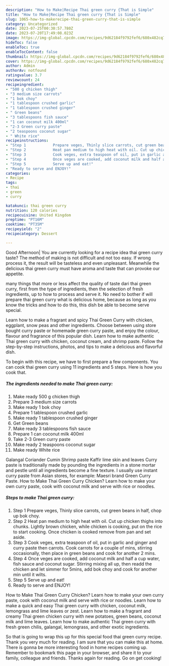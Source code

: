 ```yaml
---
description: "How to Make|Recipe Thai green curry {That is Simple"
title: "How to Make|Recipe Thai green curry {That is Simple"
slug: 1065-how-to-makerecipe-thai-green-curry-that-is-simple
category: Uncategorized
date: 2023-07-25T00:30:57.780Z
date: 2023-07-20T17:49:08.023Z
image: https://img-global.cpcdn.com/recipes/9d62184f9792fef6/680x482cq70/thai-green-curry-recipe-main-photo.jpg
hideToc: false
enableToc: true
enableTocContent: false
thumbnail: https://img-global.cpcdn.com/recipes/9d62184f9792fef6/680x482cq70/thai-green-curry-recipe-main-photo.jpg
cover: https://img-global.cpcdn.com/recipes/9d62184f9792fef6/680x482cq70/thai-green-curry-recipe-main-photo.jpg
author: Admin
authorAv: notfound
ratingvalue: 3.7
reviewcount: 24
recipeingredient:
- "500 g chicken thigh"
- "3 medium size carrots"
- "1 bok choy"
- "1 tablespoon crushed garlic"
- "1 tablespoon crushed ginger"
- " Green beans"
- "3 tablespoons fish sauce"
- "1 can coconut milk 400ml"
- "2-3 Green curry paste"
- "2 teaspoons coconut sugar"
- " White rice"
recipeinstructions:
- "Step 1            Prepare veges, Thinly slice carrots, cut green beans in half, chop up bok choy."
- "Step 2            Heat pan medium to high heat with oil. Cut up chicken thighs into chunks. Lightly brown chicken, while chicken is cooking, put on the rice to start cooking. Once chicken is cooked remove from pan and set aside."
- "Step 3            Cook veges, extra teaspoon of oil, put in garlic and ginger and curry paste then carrots. Cook carrots for a couple of mins, stirring occasionally, then place in green beans and cook for another 2 mins."
- "Step 4            Once veges are cooked, add coconut milk and half a cup water, fish sauce and coconut sugar. Stirring mixing all up, then readd the chicken and let simmer for 5mins, add bok choy and cook for another min until it wilts."
- "Step 5            Serve up and eat!"
- "Ready to serve and ENJOY!"
categories:
- Recipe
tags:
- thai
- green
- curry

katakunci: thai green curry 
nutrition: 120 calories
recipecuisine: United Kingdom
preptime: "PT16M"
cooktime: "PT35M"
recipeyield: "2"
recipecategory: Dessert

---
```



Good Afternoon| You are currently looking for a recipe idea thai green curry taste? The method of making is not difficult and not too easy. If wrong process it, the result will be tasteless and even unpleasant. Meanwhile the delicious thai green curry must have aroma and taste that can provoke our appetite.






many things that more or less affect the quality of taste dari thai green curry, first from the type of ingredients, then the selection of fresh ingredients, up to how to process and serve it. No need to bother if will prepare thai green curry what is delicious home, because as long as you know the tricks and how to do this, this dish be able to become serve special.


Learn how to make a fragrant and spicy Thai Green Curry with chicken, eggplant, snow peas and other ingredients. Choose between using store bought curry paste or homemade green curry paste, and enjoy the colour, flavour and fragrance of this popular dish. Learn how to make authentic Thai green curry with chicken, coconut cream, and shrimp paste. Follow the step-by-step instructions, photos, and tips to make a delicious and flavorful dish.


To begin with this recipe, we have to first prepare a few components. You can cook thai green curry using 11 ingredients and 5 steps. Here is how you cook that.

<!--inarticleads1-->

##### The ingredients needed to make Thai green curry:

1. Make ready 500 g chicken thigh
1. Prepare 3 medium size carrots
1. Make ready 1 bok choy
1. Prepare 1 tablespoon crushed garlic
1. Make ready 1 tablespoon crushed ginger
1. Get  Green beans
1. Make ready 3 tablespoons fish sauce
1. Prepare 1 can coconut milk 400ml
1. Take 2-3 Green curry paste
1. Make ready 2 teaspoons coconut sugar
1. Make ready  White rice


Galangal Coriander Cumin Shrimp paste Kaffir lime skin and leaves Curry paste is traditionally made by pounding the ingredients in a stone mortar and pestle until all ingredients become a fine texture. I usually use instant curry paste from Asian stores, for example: Maesri brand Green Curry Paste. How to Make Thai Green Curry Chicken? Learn how to make your own curry paste, cook with coconut milk and serve with rice or noodles. 

<!--inarticleads2-->

##### Steps to make Thai green curry:

1. Step 1            Prepare veges, Thinly slice carrots, cut green beans in half, chop up bok choy.
1. Step 2            Heat pan medium to high heat with oil. Cut up chicken thighs into chunks. Lightly brown chicken, while chicken is cooking, put on the rice to start cooking. Once chicken is cooked remove from pan and set aside.
1. Step 3            Cook veges, extra teaspoon of oil, put in garlic and ginger and curry paste then carrots. Cook carrots for a couple of mins, stirring occasionally, then place in green beans and cook for another 2 mins.
1. Step 4            Once veges are cooked, add coconut milk and half a cup water, fish sauce and coconut sugar. Stirring mixing all up, then readd the chicken and let simmer for 5mins, add bok choy and cook for another min until it wilts.
1. Step 5            Serve up and eat!
1. Ready to serve and ENJOY!

How to Make Thai Green Curry Chicken? Learn how to make your own curry paste, cook with coconut milk and serve with rice or noodles. Learn how to make a quick and easy Thai green curry with chicken, coconut milk, lemongrass and lime leaves or zest. Learn how to make a fragrant and creamy Thai green chicken curry with new potatoes, green beans, coconut milk and lime leaves. Learn how to make authentic Thai green curry with fresh green chilis, galangal, lemongrass, and other exotic ingredients. 

So that is going to wrap this up for this special food thai green curry recipe. Thank you very much for reading. I am sure that you can make this at home. There is gonna be more interesting food in home recipes coming up. Remember to bookmark this page in your browser, and share it to your family, colleague and friends. Thanks again for reading. Go on get cooking!
